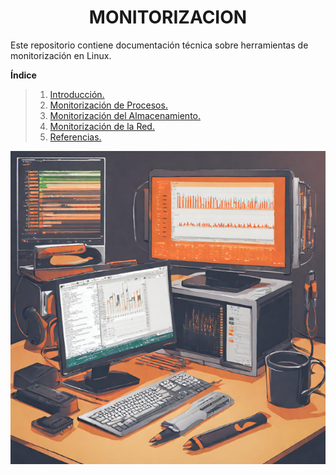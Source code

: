 # <h1 align="center"> MONITORIZACION </h1>

Este repositorio contiene documentación técnica sobre herramientas de monitorización en Linux.

**Índice**
> 1. [Introducción.](Introduccion.md)
> 2. [Monitorización de Procesos.](Monitorizacion-Procesos.md)
> 3. [Monitorización del Almacenamiento.](Monitorizacion-Almacenamiento.md)
> 4. [Monitorización de la Red.](Monitorizacion-Red.md)
> 5. [Referencias.](Referecias.md)

![Monitorización](img/rendimiento_Linux.png)

